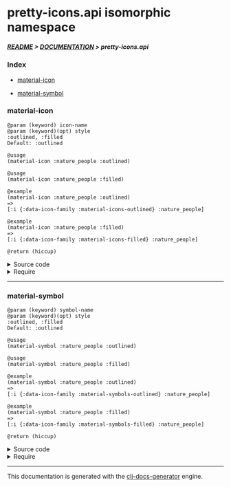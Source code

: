 
# pretty-icons.api isomorphic namespace

##### [README](../../../README.md) > [DOCUMENTATION](../../COVER.md) > pretty-icons.api

### Index

- [material-icon](#material-icon)

- [material-symbol](#material-symbol)

### material-icon

```
@param (keyword) icon-name
@param (keyword)(opt) style
:outlined, :filled
Default: :outlined
```

```
@usage
(material-icon :nature_people :outlined)
```

```
@usage
(material-icon :nature_people :filled)
```

```
@example
(material-icon :nature_people :outlined)
=>
[:i {:data-icon-family :material-icons-outlined} :nature_people]
```

```
@example
(material-icon :nature_people :filled)
=>
[:i {:data-icon-family :material-icons-filled} :nature_people]
```

```
@return (hiccup)
```

<details>
<summary>Source code</summary>

```
(defn material-icon
  [icon-name style]
  (case style :filled [:i {:data-icon-family :material-icons-filled}   icon-name]
                      [:i {:data-icon-family :material-icons-outlined} icon-name]))
```

</details>

<details>
<summary>Require</summary>

```
(ns my-namespace (:require [pretty-icons.api :refer [material-icon]]))

(pretty-icons.api/material-icon ...)
(material-icon                  ...)
```

</details>

---

### material-symbol

```
@param (keyword) symbol-name
@param (keyword)(opt) style
:outlined, :filled
Default: :outlined
```

```
@usage
(material-symbol :nature_people :outlined)
```

```
@usage
(material-symbol :nature_people :filled)
```

```
@example
(material-symbol :nature_people :outlined)
=>
[:i {:data-icon-family :material-symbols-outlined} :nature_people]
```

```
@example
(material-symbol :nature_people :filled)
=>
[:i {:data-icon-family :material-symbols-filled} :nature_people]
```

```
@return (hiccup)
```

<details>
<summary>Source code</summary>

```
(defn material-symbol
  [symbol-name style]
  (case style :filled [:i {:data-icon-family :material-symbols-filled}   symbol-name]
                      [:i {:data-icon-family :material-symbols-outlined} symbol-name]))
```

</details>

<details>
<summary>Require</summary>

```
(ns my-namespace (:require [pretty-icons.api :refer [material-symbol]]))

(pretty-icons.api/material-symbol ...)
(material-symbol                  ...)
```

</details>

---

This documentation is generated with the [clj-docs-generator](https://github.com/bithandshake/clj-docs-generator) engine.

